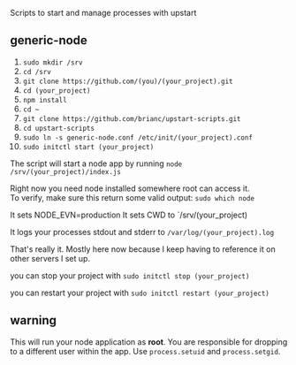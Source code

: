 Scripts to start and manage processes with upstart

## generic-node

1. `sudo mkdir /srv`
2. `cd /srv`
3. `git clone https://github.com/(you)/(your_project).git`
4. `cd (your_project)`
5. `npm install`
6. `cd ~`
7. `git clone https://github.com/brianc/upstart-scripts.git`
8. `cd upstart-scripts`
9. `sudo ln -s generic-node.conf /etc/init/(your_project).conf`
10. `sudo initctl start (your_project)`

The script will start a node app by running `node /srv/(your_project)/index.js`

Right now you need node installed somewhere root can access it.  
To verify, make sure this return some valid output: `sudo which node`

It sets NODE_EVN=production
It sets CWD to `/srv/(your_project)

It logs your processes stdout and stderr to `/var/log/(your_project).log`

That's really it.  Mostly here now because I keep having to reference it on other servers I set up.

you can stop your project with `sudo initctl stop (your_project)`

you can restart your project with `sudo initctl restart (your_project)`

## warning
This will run your node application as __root__.  You are responsible for dropping to a different user within the app.  Use `process.setuid` and `process.setgid`.
